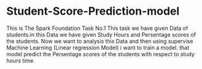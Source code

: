 # Student-Score-Prediction-model
This is The Spark Foundation Task No.1
This task we have given Data of students.in this Data we have given Study Hours and Persentage scores of the students.
Now we want to analysis this Data and then using supervise Machine Learning (Linear regression Model) i want to train a model. 
that model predict the Persentage scores of the students with respect to study hours time.
